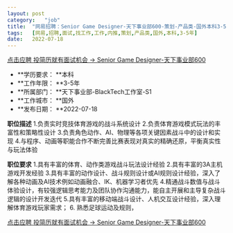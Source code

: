 ```yaml
---
layout:	post
category:	"job"
title:	"网易招聘：Senior Game Designer-天下事业部600-策划-产品类-国外本科3-5年"
tags:	[网易,招聘,面试,找工作,工作,内推,策划,产品类,国外,本科,3-5年]
date:	2022-07-18
---
```


[点击应聘 投简历就有面试机会 -> Senior Game Designer-天下事业部600](http://mobile.bole.netease.com/bole/boleDetail?id=37206&employeeId=346f03c3cda5f04c&key=all)



- **学历要求： **本科
- **工作年限： **3-5年
- **所属部门： **天下事业部-BlackTech工作室-S1
- **工作城市： **国外
- **发布日期： **2022-07-18



**职位描述**
1.负责实时竞技体育游戏的战斗系统设计
2.负责体育游戏模式玩法的丰富性和策略性设计
3.负责角色动作、AI、物理等各项关键因素战斗中的设计和实现
4.与程序、动画等职能合作不断完善比赛表现对真实的精确还原，平衡真实性与玩法体验




**职位要求**
1.具有丰富的体育、动作类游戏战斗玩法设计经验
2.具有丰富的3A主机游戏开发经验
3.具有丰富的动作设计、战斗规则设计或AI规则设计经验，深入了解各种动画及AI技术例如动画融合、IK、机器学习者优先
4.精通战斗数值与战斗体验设计，有较强逻辑思考能力及团队协作沟通能力，能自主开展和主导复杂战斗逻辑的设计开发迭代
5.具有丰富的移动端战斗设计、人机交互设计经验，深入理解体育游戏玩家需求；
6. 熟悉足球运动及规则，




[点击应聘 投简历就有面试机会 -> Senior Game Designer-天下事业部600](http://mobile.bole.netease.com/bole/boleDetail?id=37206&employeeId=346f03c3cda5f04c&key=all)